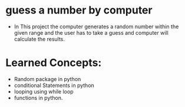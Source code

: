 
# guess a number by computer
  - In This project the computer generates a random number within the given range and the user has to take a guess and computer will calculate the results.
  
 # Learned Concepts:
  - Random package in python
  - conditional Statements in python
  - looping using while loop
  - functions in python.
